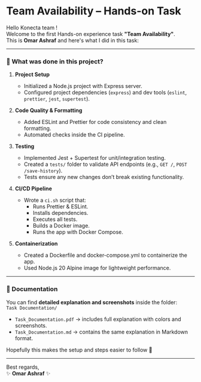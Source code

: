 # Team Availability – Hands-on Task

Hello Konecta team !  
Welcome to the first Hands-on experience task **"Team Availability"**.  
This is **Omar Ashraf** and here's what I did in this task:

---

### 📌 What was done in this project?

1. **Project Setup**  
   - Initialized a Node.js project with Express server.  
   - Configured project dependencies (`express`) and dev tools (`eslint`, `prettier`, `jest`, `supertest`).  

2. **Code Quality & Formatting**  
   - Added ESLint and Prettier for code consistency and clean formatting.  
   - Automated checks inside the CI pipeline.  

3. **Testing**  
   - Implemented Jest + Supertest for unit/integration testing.  
   - Created a `tests/` folder to validate API endpoints (e.g., `GET /`, `POST /save-history`).  
   - Tests ensure any new changes don’t break existing functionality.  

4. **CI/CD Pipeline**  
   - Wrote a `ci.sh` script that:  
     - Runs Prettier & ESLint.  
     - Installs dependencies.  
     - Executes all tests.  
     - Builds a Docker image.  
     - Runs the app with Docker Compose.  

5. **Containerization**  
   - Created a Dockerfile and docker-compose.yml to containerize the app.  
   - Used Node.js 20 Alpine image for lightweight performance.  

---

### 📂 Documentation
You can find **detailed explanation and screenshots** inside the folder:  
`Task Documentation/`

- `Task_Documentation.pdf` → includes full explanation with colors and screenshots.  
- `Task_Documentation.md` → contains the same explanation in Markdown format.  

Hopefully this makes the setup and steps easier to follow 🚀  

---

Best regards,  
✨ **Omar Ashraf** ✨
